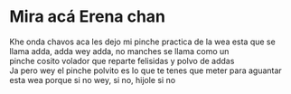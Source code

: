 # Mira acá Erena chan
Khe onda chavos aca les dejo mi pinche practica de la wea esta
que se llama adda, adda wey adda, no manches se llama como un<br>
pinche cosito volador que reparte felisidas y polvo de addas<br>
Ja pero wey el pinche polvito es lo que te tenes que meter para
aguantar esta wea porque si no wey, si no, hijole si no
